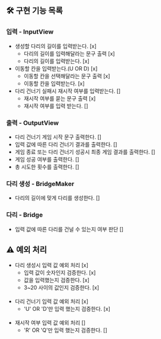 ## 🛠 구현 기능 목록

### 입력 - InputView
- 생성할 다리의 길이를 입력받는다. [x]
  - 다리의 길이를 입력해달라는 문구 출력 [x]
  - 다리의 길이를 입력받는다. [x]
- 이동할 칸을 입력받는다.(U OR D) [x]
  - 이동할 칸을 선택해달라는 문구 출력 [x]
  - 이동할 칸을 입력받는다. [x]
- 다리 건너기 실패시 재시작 여부를 입력받는다. []
  - 재시작 여부를 묻는 문구 출력 [x]
  - 재시작 여부를 입력 받는다. []
### 출력 - OutputView
- 다리 건너기 게임 시작 문구 출력한다. []
- 입력 값에 따른 다리 건너기 결과를 출력한다. []
- 게임 종료 또는 다리 건너기 성공시 최종 게임 결과를 출력한다. []
- 게임 성공 여부를 출력한다. []
- 총 시도한 횟수를 출력한다. []
### 다리 생성 - BridgeMaker
- 다리의 길이에 맞게 다리를 생성한다. []
### 다리 - Bridge
- 입력 값에 따른 다리를 건널 수 있는지 여부 판단 []
## ⚠️ 예외 처리

- 다리 생성시 입력 값 예외 처리 [x]
    - 입력 값이 숫자인지 검증한다. [x]
    - 값을 입력했는지 검증한다. [x]
    - 3~20 사이의 값인지 검증한다. [x]
      <br><br>
- 다리 건너기 입력 값 예외 처리 [x]
    - 'U' OR 'D'만 입력 했는지 검증한다. [x]
      <br><br>
- 재시작 여부 입력 값 예외 처리 []
    - 'R' OR 'Q'만 입력 했는지 검증한다. []